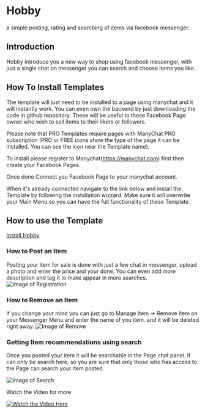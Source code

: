 # Hobby

a simple posting, rating and searching of items via facebook messenger.

## Introduction
Hobby introduce you a new way to shop using facebook messenger, 
with just a single chat on messenger you can search and choose items you like.

## How To Install Templates

The template will just need to be installed to a page using manychat and it will instantly work. You can even own the backend by just downloading the code in github repository.  These will be useful to those Facebook Page owner who wish to sell items to their likers or followers.

Please note that PRO Templates require pages with ManyChat PRO subscription (PRO or FREE icons show the type of the page it can be installed. You can see the icon near the Template name).

To install please register to Manychat(https://manychat.com) first then create your Facebook Pages. 

Once done Connect you Facebook Page to your manychat account.

When it's already connected navigate to the link below and install the Template by following the installation wizzard.
Make sure it will overwrite your Main Menu so you can have the full functionality of these Template.

## How to use the Template
[Install Hobby]()
### How to Post an Item

Posting your item for sale is done with just a few chat in messenger, upload a photo and enter the price and your done.
You can even add more description and tag it to make appear in more searches.
![Image of Registration](https://codechito.github.io/hobby/assets/img1.png)

### How to Remove an Item

If you change your mind you can just go to Manage Item -> Remove Item on your Messenger Menu and enter the name of you item. and it will be deleted right away.
![Image of Remove](https://codechito.github.io/hobby/assets/img7.png)

### Getting Item recommendations using search

Once you posted your item it will be searchable in the Page chat panel. It can only be search here, so you are sure that only those who has access to the Page can search your Item posted.

![Image of Search](https://codechito.github.io/hobby/assets/img3.png)

Watch the Video for more

[![Watch the Video Here](https://img.youtube.com/vi/jclHM8oTgzE/0.jpg)](https://youtu.be/jclHM8oTgzE)

